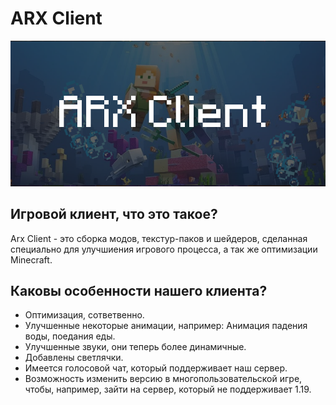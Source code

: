 # ARX Client
![Alt-текст](https://github.com/Arxonium/arx-client/blob/main/public/1.png?raw=true)
## Игровой клиент, что это такое?
Arx Client - это сборка модов, текстур-паков и шейдеров, сделанная специально для улучшиения игрового процесса, а так же оптимизации Minecraft.
## Каковы особенности нашего клиента?
- Оптимизация, сответвенно. 
- Улучшенные некоторые анимации, например: Анимация падения воды, поедания еды. 
- Улучшенные звуки, они теперь более динамичные. 
- Добавлены светлячки.
- Имеется голосовой чат, который поддерживает наш сервер. 
- Возможность изменить версию в многопользовательской игре, чтобы, например, зайти на сервер, который не поддерживает 1.19.


